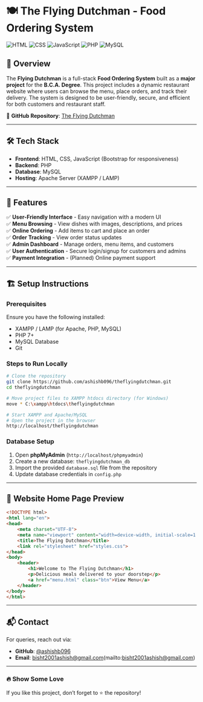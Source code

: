 # 🍽️ The Flying Dutchman - Food Ordering System

![HTML](https://img.shields.io/badge/HTML-5-orange)
![CSS](https://img.shields.io/badge/CSS-3-blue)
![JavaScript](https://img.shields.io/badge/JavaScript-ES6-yellow)
![PHP](https://img.shields.io/badge/PHP-Backend-blue)
![MySQL](https://img.shields.io/badge/MySQL-Database-orange)

## 📌 Overview
The **Flying Dutchman** is a full-stack **Food Ordering System** built as a **major project** for the **B.C.A. Degree**. This project includes a dynamic restaurant website where users can browse the menu, place orders, and track their delivery. The system is designed to be user-friendly, secure, and efficient for both customers and restaurant staff.

📂 **GitHub Repository**: [The Flying Dutchman](https://github.com/ashishb096/theflyingdutchman)

---
## 🛠 Tech Stack
- **Frontend**: HTML, CSS, JavaScript (Bootstrap for responsiveness)
- **Backend**: PHP
- **Database**: MySQL
- **Hosting**: Apache Server (XAMPP / LAMP)

---
## 🍕 Features
✅ **User-Friendly Interface** - Easy navigation with a modern UI  
✅ **Menu Browsing** - View dishes with images, descriptions, and prices  
✅ **Online Ordering** - Add items to cart and place an order  
✅ **Order Tracking** - View order status updates  
✅ **Admin Dashboard** - Manage orders, menu items, and customers  
✅ **User Authentication** - Secure login/signup for customers and admins  
✅ **Payment Integration** - (Planned) Online payment support  

---
## 🏗 Setup Instructions
### Prerequisites
Ensure you have the following installed:
- XAMPP / LAMP (for Apache, PHP, MySQL)
- PHP 7+
- MySQL Database
- Git

### Steps to Run Locally
```sh
# Clone the repository
git clone https://github.com/ashishb096/theflyingdutchman.git
cd theflyingdutchman

# Move project files to XAMPP htdocs directory (for Windows)
move * C:\xampp\htdocs\theflyingdutchman

# Start XAMPP and Apache/MySQL
# Open the project in the browser
http://localhost/theflyingdutchman
```

### Database Setup
1. Open **phpMyAdmin** (`http://localhost/phpmyadmin`)
2. Create a new database: `theflyingdutchman_db`
3. Import the provided `database.sql` file from the repository
4. Update database credentials in `config.php`

---
## 📌 Website Home Page Preview
```html
<!DOCTYPE html>
<html lang="en">
<head>
    <meta charset="UTF-8">
    <meta name="viewport" content="width=device-width, initial-scale=1.0">
    <title>The Flying Dutchman</title>
    <link rel="stylesheet" href="styles.css">
</head>
<body>
    <header>
        <h1>Welcome to The Flying Dutchman</h1>
        <p>Delicious meals delivered to your doorstep</p>
        <a href="menu.html" class="btn">View Menu</a>
    </header>
</body>
</html>
```

---
## 📬 Contact
For queries, reach out via:
- **GitHub**: [@ashishb096](https://github.com/ashishb096)
- **Email**: bisht2001ashish@gmail.com(mailto:bisht2001ashish@gmail.com)

---
### 🔥 Show Some Love
If you like this project, don’t forget to ⭐ the repository!

